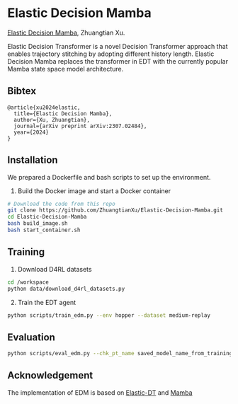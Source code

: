 # Elastic Decision Mamba


[Elastic Decision Mamba](https://github.com/ZhuangtianXu/Elastic-Decision-Mamba/), Zhuangtian Xu.

Elastic Decision Transformer is a novel Decision Transformer approach that enables trajectory stitching by adopting different history length. Elastic Decision Mamba replaces the transformer in EDT with the currently popular Mamba state space model architecture.


## Bibtex

```
@article{xu2024elastic,
  title={Elastic Decision Mamba},
  author={Xu, Zhuangtian},
  journal={arXiv preprint arXiv:2307.02484},
  year={2024}
}
```


## Installation
We prepared a Dockerfile and bash scripts to set up the environment.

1. Build the Docker image and start a Docker container 
```bash
# Download the code from this repo
git clone https://github.com/ZhuangtianXu/Elastic-Decision-Mamba.git
cd Elastic-Decision-Mamba
bash build_image.sh
bash start_container.sh
```

## Training
1. Download D4RL datasets
```bash
cd /workspace
python data/download_d4rl_datasets.py
```

2. Train the EDT agent
```bash
python scripts/train_edm.py --env hopper --dataset medium-replay
```

## Evaluation
```bash
python scripts/eval_edm.py --chk_pt_name saved_model_name_from_training.pt
```

## Acknowledgement
The implementation of EDM is based on [Elastic-DT](https://github.com/kristery/Elastic-DT) and [Mamba](https://github.com/state-spaces/mamba)

